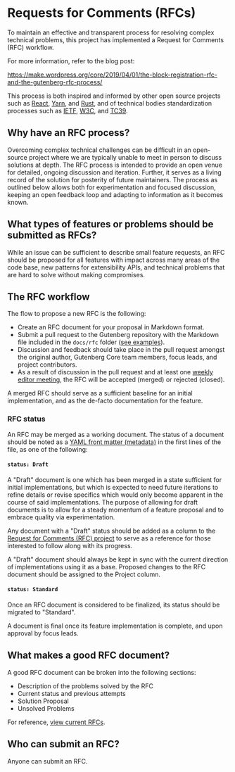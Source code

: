 # Requests for Comments (RFCs)

To maintain an effective and transparent process for resolving complex technical problems, this project has implemented a Request for Comments (RFC) workflow.

For more information, refer to the blog post:

https://make.wordpress.org/core/2019/04/01/the-block-registration-rfc-and-the-gutenberg-rfc-process/

This process is both inspired and informed by other open source projects such as [React](https://github.com/reactjs/rfcs), [Yarn](https://github.com/yarnpkg/rfcs), and [Rust](https://github.com/rust-lang/rfcs), and of technical bodies standardization processes such as [IETF](https://tools.ietf.org/html/rfc2026), [W3C](https://www.w3.org/2004/02/Process-20040205/tr.html), and [TC39](https://tc39.github.io/process-document/).

## Why have an RFC process?

Overcoming complex technical challenges can be difficult in an open-source project where we are typically unable to meet in person to discuss solutions at depth. The RFC process is intended to provide an open venue for detailed, ongoing discussion and iteration. Further, it serves as a living record of the solution for posterity of future maintainers. The process as outlined below allows both for experimentation and focused discussion, keeping an open feedback loop and adapting to information as it becomes known.

## What types of features or problems should be submitted as RFCs?

While an issue can be sufficient to describe small feature requests, an RFC should be proposed for all features with impact across many areas of the code base, new patterns for extensibility APIs, and technical problems that are hard to solve without making compromises.

## The RFC workflow

The flow to propose a new RFC is the following:

- Create an RFC document for your proposal in Markdown format.
- Submit a pull request to the Gutenberg repository with the Markdown file included in the `docs/rfc` folder ([see examples](/docs/rfcs/)).
- Discussion and feedback should take place in the pull request amongst the original author, Gutenberg Core team members, focus leads, and project contributors.
- As a result of discussion in the pull request and at least one [weekly editor meeting](https://make.wordpress.org/meetings/), the RFC will be accepted (merged) or rejected (closed).

A merged RFC should serve as a sufficient baseline for an initial implementation, and as the de-facto documentation for the feature.

### RFC status

An RFC may be merged as a working document. The status of a document should be noted as a [YAML front matter (metadata)](https://github.blog/2013-09-27-viewing-yaml-metadata-in-your-documents/) in the first lines of the file, as one of the following:

#### `status: Draft`

A "Draft" document is one which has been merged in a state sufficient for initial implementations, but which is expected to need future iterations to refine details or revise specifics which would only become apparent in the course of said implementations. The purpose of allowing for draft documents is to allow for a steady momentum of a feature proposal and to embrace quality via experimentation.

Any document with a "Draft" status should be added as a column to the [Request for Comments (RFC) project](https://github.com/WordPress/gutenberg/projects/26) to serve as a reference for those interested to follow along with its progress.

A "Draft" document should always be kept in sync with the current direction of implementations using it as a base. Proposed changes to the RFC document should be assigned to the Project column.

#### `status: Standard`

Once an RFC document is considered to be finalized, its status should be migrated to "Standard".

A document is final once its feature implementation is complete, and upon approval by focus leads.

## What makes a good RFC document?

A good RFC document can be broken into the following sections:

- Description of the problems solved by the RFC
- Current status and previous attempts
- Solution Proposal
- Unsolved Problems

For reference, [view current RFCs](/docs/rfcs/).

## Who can submit an RFC?

Anyone can submit an RFC.
